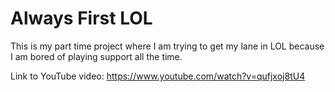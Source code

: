 # Always First LOL
This is my part time project where I am trying to get my lane in LOL because I am bored of playing support all the time.

Link to YouTube video: https://www.youtube.com/watch?v=qufjxoj8tU4
